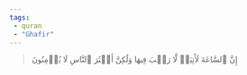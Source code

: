 ```yaml
---
tags: 
 - quran 
 - "Ghafir"
---
```


> إِنَّ ٱلسَّاعَةَ لَأٓتِيَةٞ لَّا رَيۡبَ فِيهَا وَلَٰكِنَّ أَكۡثَرَ ٱلنَّاسِ لَا يُؤۡمِنُونَ
